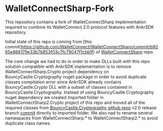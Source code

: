 # WalletConnectSharp-Fork
This repository contains a fork of WalletConnectSharp implementation required to combine its WalletConnect 2.0 protocol features with AnkrSDK repository. 

Initial state of this repo is coming from [this commit]https://github.com/WalletConnect/WalletConnectSharp/commit/b9265e866179e33b7b853f03c7fc79047f1cbb1f) of [WalletConnectSharp](https://github.com/WalletConnect/WalletConnectSharp) repo.

The core change we had to do in order to make DLLs built with this repo solution compatible with AnkrSDK implementation is to remove WalletConnectSharp.Crypto project dependency on BouncyCastle.Cryptography nuget package in order to avoid duplicate classes compilation error since AnkrSDK already contains BouncyCastle.Crypto DLL with a subset of classes contained in BouncyCastle.Cryptography. Instead of using BouncyCastle.Cryptography nuget dependency we created Imported folder in WalletConnectSharp2.Crypto project of this repo and moved all of the required classes from [BouncyCastle.Cryptography github repo](https://github.com/bcgit/bc-csharp) v2.0 release branch [commit](https://github.com/bcgit/bc-csharp/4f800b4d3229a011a8126d4aea698a3e14d0dd53) directly to Imported folder. We also nad to rename several namespaces from WalletConnectSharp.* to WalletConnectSharp2.* to avoid duplicate class names.
